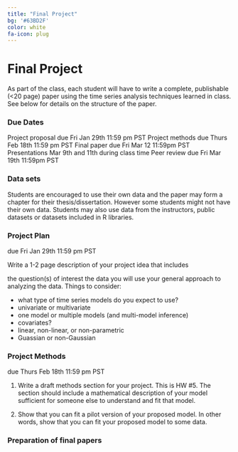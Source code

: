 ```yaml
---
title: "Final Project"
bg: '#63BD2F'
color: white
fa-icon: plug
---
```


# Final Project

As part of the class, each student will have to write a complete, publishable (<20 page) paper using the time series analysis techniques learned in class. See below for details on the structure of the paper.
 
### Due Dates

Project proposal due Fri Jan 29th 11:59 pm PST
Project methods due Thurs Feb 18th 11:59 pm PST
Final paper due Fri Mar 12 11:59pm PST
Presentations Mar 9th and 11th during class time
Peer review due Fri Mar 19th 11:59pm PST

### Data sets

Students are encouraged to use their own data and the paper may form a chapter for their thesis/dissertation. However some students might not have their own data. Students may also use data from the instructors, public datasets or datasets included in R libraries.

### Project Plan

due Fri Jan 29th 11:59 pm PST

Write a 1-2 page description of your project idea that includes

the question(s) of interest
the data you will use
your general approach to analyzing the data.
Things to consider:

- what type of time series models do you expect to use?
- univariate or multivariate
- one model or multiple models (and multi-model inference)
- covariates?
- linear, non-linear, or non-parametric
- Guassian or non-Gaussian

### Project Methods

due Thurs Feb 18th 11:59 pm PST

1. Write a draft methods section for your project. This is HW #5. The section should include a mathematical description of your model sufficient for someone else to understand and fit that model.

2. Show that you can fit a pilot version of your proposed model. In other words, show that you can fit your proposed model to some data.

### Preparation of final papers